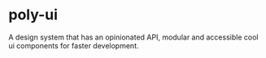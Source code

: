 # poly-ui
A design system that has an opinionated API, modular and accessible cool ui components for faster development.
